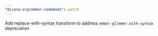 ```yaml
---
"@ciena-org/ember-codemods": patch
---
```


Add replace-with-syntax transform to address `ember-glimmer.with-syntax` deprecation
